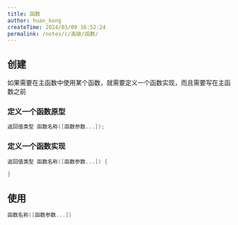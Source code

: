 ```yaml
---
title: 函数
author: huan_kong
createTime: 2024/03/09 16:52:24
permalink: /notes/c/高级/函数/
---
```


## 创建

如果需要在主函数中使用某个函数，就需要定义一个函数实现，而且需要写在主函数之前

### 定义一个函数原型

```c
返回值类型 函数名称([函数参数...]);
```

### 定义一个函数实现

```c
返回值类型 函数名称([函数参数...]) {

}
```

## 使用

```c
函数名称([函数参数...])
```
